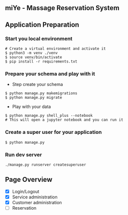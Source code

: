 ## miYe - Massage Reservation System

## Application Preparation

### Start you local environment

```shell
# Create a virtual environment and activate it
$ python3 -m venv ./venv
$ source venv/bin/activate
$ pip install -r requirements.txt
```

### Prepare your schema and play with it

* Step create your schema
```shell
$ python manage.py makemigrations
$ python manage.py migrate
```

* Play with your data
```shell
$ python manage.py shell_plus --notebook
# This will open a jupyter notebook and you can run it
```

### Create a super user for your application
```shell
$ python manage.py

```

### Run dev server

```shell
./manage.py runserver createsuperuser
```

## Page Overview

* [X] Login/Logout
* [X] Service administration
* [X] Customer administration
* [ ] Reservation
